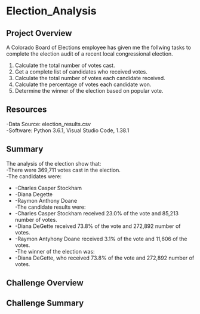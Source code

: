 # Election_Analysis

## Project Overview
A Colorado Board of Elections employee has given me the follwing tasks to complete the election audit of a recent local congressional election.

1. Calculate the total number of votes cast.
2. Get a complete list of candidates who received votes.
3. Calculate the total number of votes each candidate received.
4. Calculate the percentage of votes each candidate won.
5. Determine the winner of the election based on popular vote.

## Resources
-Data Source: election_results.csv <br />
-Software: Python 3.6.1, Visual Studio Code, 1.38.1

## Summary
The analysis of the election show that:<br />
-There were 369,711 votes cast in the election.<br />
-The candidates were:
*    -Charles Casper Stockham
*   -Diana Degette
*    -Raymon Anthony Doane<br />
-The candidate results were:
*    -Charles Casper Stockham received 23.0% of the vote and 85,213 number of votes.
*    -Diana DeGette received 73.8% of the vote and 272,892 number of votes.
*    -Raymon Antyhony Doane received 3.1% of the vote and 11,606 of the votes.<br />
-The winner of the election was:
*    -Diana DeGette, who received 73.8% of the vote and 272,892 number of votes.

## Challenge Overview

## Challenge Summary
